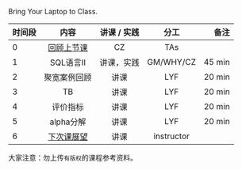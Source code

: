 Bring Your Laptop to Class. 

|时间段     |  内容    | 讲课 / 实践     |  分工  |备注       |
| :---     |   :----:    |   :----:    |    :----:    |       ---: |
|    0     | [回顾上节课](../WW4/WW4-Plan.md)         |  CZ   |     TAs     |        |
|    1     | SQL语言II   |  讲课，实践   |    GM/WHY/CZ     |    45 min    |
|    2     | 聚宽案例回顾 |  讲课   |    LYF     |   20 min     |
|    3     | TB |  讲课   |    LYF     |   20 min     |
|    4     | 评价指标 |  讲课   |    LYF     |   20 min     |
|    5     | alpha分解 |  讲课   |    LYF     |   20 min     |
|    6     | [下次课展望](../WW6/WW6-Plan.md)     |  讲课   |  instructor  |      |

大家注意：勿上传``有版权``的课程参考资料。
